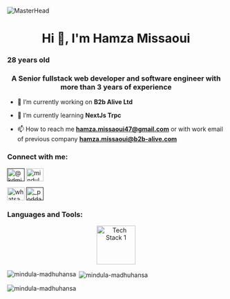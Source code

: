 ![MasterHead](https://art.pixilart.com/cb97514d85c12ba.gif)
<h1 align="center">Hi 👋, I'm Hamza Missaoui</h1>
<h3>28 years old</h3>
<h3 align="center">A Senior fullstack web developer and software engineer 
with more than 3 years of experience</h3>

<!-- mindula-madhuhansa -->
[//]: # (<p align="left"> <img src="https://komarev.com/ghpvc/?username=hamzaMissewi&label=Profile%20views&color=0e75b6&style=flat" alt="hamzaMissewi" /> </p>)

[//]: # (<p align="left"> <a href="https://github.com/ryo-ma/github-profile-trophy"><img src="https://github-profile-trophy.vercel.app/?username=hamzaMissewi" alt="hamzaMissewi" /></a> </p>)

- 🔭 I’m currently working on **B2b Alive Ltd**

- 🌱 I’m currently learning **NextJs Trpc**

- 📫 How to reach me **hamza.missaoui47@gmail.com** or with work email of previous company **hamza.missaoui@b2b-alive.com** 

<h3 align="left">Connect with me:</h3>
<p align="left">
<a href="" target=""><img align="center" src="https://raw.githubusercontent.com/rahuldkjain/github-profile-readme-generator/master/src/images/icons/Social/twitter.svg" alt="@kdmindulamc" height="30" width="40" /></a>
<a href="https://www.linkedin.com/in/hamza-missewi/" target="blank"><img align="center" src="https://raw.githubusercontent.com/rahuldkjain/github-profile-readme-generator/master/src/images/icons/Social/linked-in-alt.svg" alt="mindula-madhuhansa" height="30" width="40" /></a>

[//]: # (<a href="" target=""><img align="center" src="https://raw.githubusercontent.com/rahuldkjain/github-profile-readme-generator/master/src/images/icons/Social/instagram.svg" alt="mindula._" height="30" width="40" /></a>)
<a href="https://wa.me/+21656062266?text=this is my phone number only 
available for job services" target="blank"><img align="center" 
src="https://raw.githubusercontent.
com/rahuldkjain/github-profile-readme-generator/master/src/images/icons
/Social/whatsapp.svg" 
alt="whatsapp" height="30" width="40" /></a>
<a href="" target=""><img align="center" src="https://raw.githubusercontent.com/rahuldkjain/github-profile-readme-generator/master/src/images/icons/Social/discord.svg" alt="_podda_" height="30" width="40" /></a>
</p>

<h3 align="left">Languages and Tools:</h3>

<div align="center">
  <img src="https://skillicons.dev/icons?i=js,ts,python,java,spring,react,
nextjs,nodejs,express,mongodb,mysql,tailwind,redis,elasticsearch,prisma,
firebase,supabase,postman,
github" height="90" alt="Tech Stack 1" />
</div>


<p><img align="left" src="https://github-readme-stats.vercel.app/api/top-langs?username=mindula-madhuhansa&show_icons=true&locale=en&layout=compact" alt="mindula-madhuhansa" /></p>

<p>&nbsp;<img align="center" src="https://github-readme-stats.vercel.app/api?username=mindula-madhuhansa&show_icons=true&locale=en" alt="mindula-madhuhansa" /></p>

<p><img align="center" src="https://github-readme-streak-stats.herokuapp.com/?user=mindula-madhuhansa&" alt="mindula-madhuhansa" /></p>
